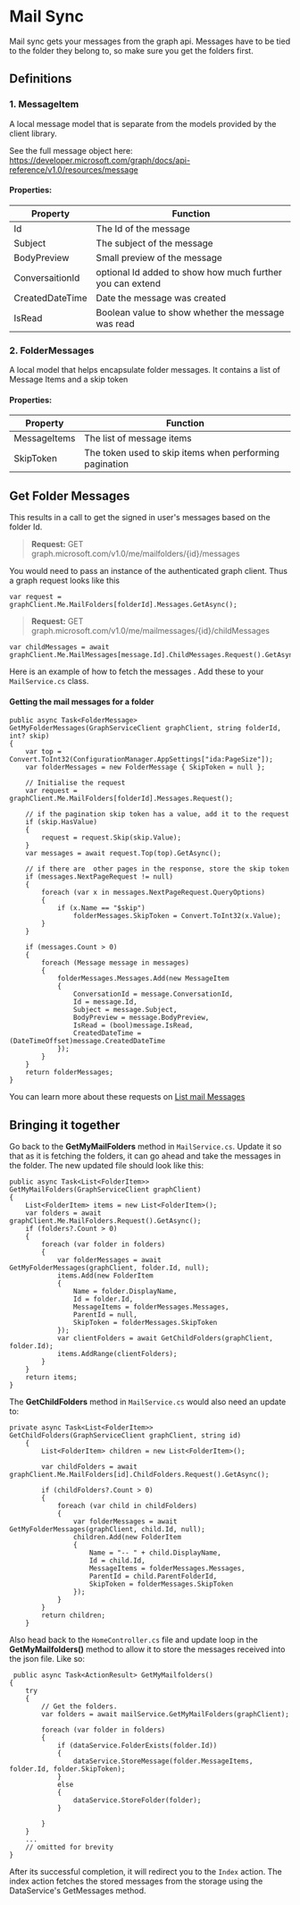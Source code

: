 # Mail Sync
Mail sync gets your messages from the graph api. Messages have to be tied to the folder they belong to, so make sure you get the folders first.

## Definitions

### 1. MessageItem
A local message model that is separate from the models provided by the 
client library. 

See the full message object here: https://developer.microsoft.com/graph/docs/api-reference/v1.0/resources/message

#### Properties:

|        Property         |                        Function                        |
| -------------------- | ------------------------------------------------------- |
| Id        | The Id of the message                      | 
| Subject        | The subject of the message                        | 
| BodyPreview        | Small preview of the message                        | 
| ConversaitionId        | optional Id added to show how much further you can extend                       | 
| CreatedDateTime        | Date the message was created                       | 
| IsRead        | Boolean value to show whether the message was read                       | 

### 2. FolderMessages
A local model that helps encapsulate folder messages. It contains a list of Message Items and a skip token  

#### Properties:

|        Property         |                        Function                        |
| -------------------- | ------------------------------------------------------- |
| MessageItems        | The list of message items                     | 
| SkipToken        | The token used to skip items when performing pagination                        | 


## Get Folder Messages
This results in a call to get the signed in user's messages based on the folder Id. 


> **Request:** GET graph.microsoft.com/v1.0/me/mailfolders/{id}/messages

You would need to pass an instance of the authenticated graph client. 
Thus a graph request looks like this

```
var request = graphClient.Me.MailFolders[folderId].Messages.GetAsync();
```


> **Request:** GET graph.microsoft.com/v1.0/me/mailmessages/{id}/childMessages



```
var childMessages = await graphClient.Me.MailMessages[message.Id].ChildMessages.Request().GetAsync();
``` 

Here is an example of how to fetch the messages . 
Add these to your `MailService.cs` class.

#### Getting the mail messages for a folder
```
public async Task<FolderMessage> GetMyFolderMessages(GraphServiceClient graphClient, string folderId, int? skip)
{
    var top = Convert.ToInt32(ConfigurationManager.AppSettings["ida:PageSize"]);
    var folderMessages = new FolderMessage { SkipToken = null };

    // Initialise the request
    var request = graphClient.Me.MailFolders[folderId].Messages.Request();

    // if the pagination skip token has a value, add it to the request
    if (skip.HasValue)
    {
        request = request.Skip(skip.Value);
    }
    var messages = await request.Top(top).GetAsync();

    // if there are  other pages in the response, store the skip token
    if (messages.NextPageRequest != null)
    {
        foreach (var x in messages.NextPageRequest.QueryOptions)
        {
            if (x.Name == "$skip")
                folderMessages.SkipToken = Convert.ToInt32(x.Value);
        }
    }

    if (messages.Count > 0)
    {
        foreach (Message message in messages)
        {
            folderMessages.Messages.Add(new MessageItem
            {
                ConversationId = message.ConversationId,
                Id = message.Id,
                Subject = message.Subject,
                BodyPreview = message.BodyPreview,
                IsRead = (bool)message.IsRead,
                CreatedDateTime = (DateTimeOffset)message.CreatedDateTime
            });
        }
    }
    return folderMessages;
}
```

You can learn more about these requests on [List mail Messages](https://developer.microsoft.com/en-us/graph/docs/api-reference/v1.0/api/user_list_messages)


## Bringing it together
Go back to the **GetMyMailFolders** method in  `MailService.cs`. Update it so that as it is fetching the folders, it can go ahead and take the messages in the folder.
The new updated file should look like this: 
```
public async Task<List<FolderItem>> GetMyMailFolders(GraphServiceClient graphClient)
{
    List<FolderItem> items = new List<FolderItem>();
    var folders = await graphClient.Me.MailFolders.Request().GetAsync();
    if (folders?.Count > 0)
    {
        foreach (var folder in folders)
        {
            var folderMessages = await GetMyFolderMessages(graphClient, folder.Id, null);
            items.Add(new FolderItem
            {
                Name = folder.DisplayName,
                Id = folder.Id,
                MessageItems = folderMessages.Messages,
                ParentId = null,
                SkipToken = folderMessages.SkipToken
            });
            var clientFolders = await GetChildFolders(graphClient, folder.Id);
            items.AddRange(clientFolders);
        }
    }
    return items;
}
```

The **GetChildFolders** method in `MailService.cs` would also need an update to:
```
private async Task<List<FolderItem>> GetChildFolders(GraphServiceClient graphClient, string id)
    {
        List<FolderItem> children = new List<FolderItem>();

        var childFolders = await graphClient.Me.MailFolders[id].ChildFolders.Request().GetAsync();

        if (childFolders?.Count > 0)
        {
            foreach (var child in childFolders)
            {
                var folderMessages = await GetMyFolderMessages(graphClient, child.Id, null);
                children.Add(new FolderItem
                {
                    Name = "-- " + child.DisplayName,
                    Id = child.Id,
                    MessageItems = folderMessages.Messages,
                    ParentId = child.ParentFolderId,
                    SkipToken = folderMessages.SkipToken
                });
            }
        }
        return children;
    }
```



Also head back to the `HomeController.cs` file and update loop in the **GetMyMailfolders()** method to allow it to store the messages received into the json file.
Like so: 

```
 public async Task<ActionResult> GetMyMailfolders()
{
    try
    {
        // Get the folders.
        var folders = await mailService.GetMyMailFolders(graphClient);

        foreach (var folder in folders)
        {
            if (dataService.FolderExists(folder.Id))
            {
                dataService.StoreMessage(folder.MessageItems, folder.Id, folder.SkipToken);
            }
            else
            {
                dataService.StoreFolder(folder);
            }

        }
    }
    ...
    // omitted for brevity
}
```

After its successful completion, it will redirect you to the `Index` action. 
The index action fetches the stored messages from the storage using the DataService's GetMessages method.


